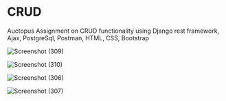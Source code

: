 # CRUD
Auctopus Assignment on CRUD functionality using Django rest framework, Ajax, PostgreSql, Postman, HTML, CSS, Bootstrap


![Screenshot (309)](https://github.com/srajan-06/CRUD/assets/94606073/cf5d2a81-0c25-4d3f-8bbb-e15dd613846f)


![Screenshot (310)](https://github.com/srajan-06/CRUD/assets/94606073/80a9f301-d900-4d00-b50a-d1a620e9fb58)


![Screenshot (306)](https://github.com/srajan-06/CRUD/assets/94606073/af20e242-ac17-45e0-8d2a-b27b3748a7fe)


![Screenshot (307)](https://github.com/srajan-06/CRUD/assets/94606073/6d6361fd-89ba-4e1e-ab2a-951a77c5d483)
